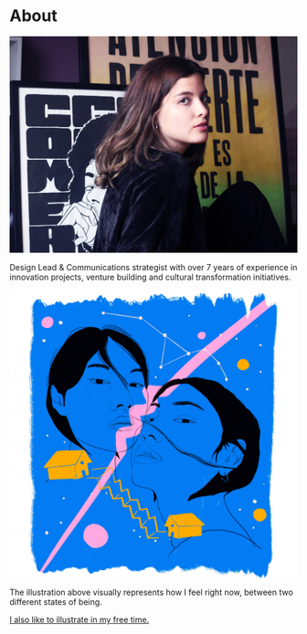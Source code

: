 # About

![](../images/jimena.jpg)

Design Lead & Communications strategist with over 7 years of experience in innovation projects, venture building and cultural transformation initiatives.

![](../images/MT01/lug.jpg)

The illustration above visually represents how I feel right now, between two different states of being. 

[I also like to illustrate in my free time.](https://www.jimenasalinas.com)
